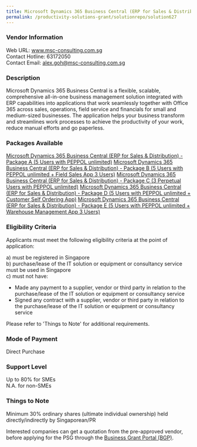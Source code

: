 ```yaml
---
title: Microsoft Dynamics 365 Business Central (ERP for Sales & Distribution)
permalink: /productivity-solutions-grant/solutionrepo/solution627
---
```


### Vendor Information
Web URL: www.msc-consulting.com.sg <br>Contact Hotline: 63172050 <br>Contact Email: alex.goh@msc-consulting.com.sg <br>

### Description

Microsoft Dynamics 365 Business Central is a flexible, scalable, comprehensive all-in-one business management solution integrated with ERP capabilities into applications that work seamlessly together with Office 365 across sales, operations, field service and financials for small and medium-sized businesses. The application helps your business transform and streamlines work processes to achieve the productivity of your work, reduce manual efforts and go paperless.

### Packages Available

<a href='https://www.gobusiness.gov.sg/images/psg/DesensitisedMSCConsultingAnnex3CRwef1July2021_Part_1.pdf' target='_blank'>Microsoft Dynamics 365 Business Central (ERP for Sales & Distribution) - Package A (5 Users with PEPPOL unlimited)</a>
<a href='https://www.gobusiness.gov.sg/images/psg/DesensitisedMSCConsultingAnnex3CRwef1July2021_Part_2.pdf' target='_blank'>Microsoft Dynamics 365 Business Central (ERP for Sales & Distribution) - Package B (5 Users with PEPPOL unlimited + Field Sales App 3 Users)</a>
<a href='https://www.gobusiness.gov.sg/images/psg/DesensitisedMSCConsultingAnnex3CRwef1July2021_Part_3.pdf' target='_blank'>Microsoft Dynamics 365 Business Central (ERP for Sales & Distribution) - Package C (3 Perpetual Users with PEPPOL unlimited)</a>
<a href='https://www.gobusiness.gov.sg/images/psg/DesensitisedMSCConsultingAnnex3CRwef1July2021_Part_4.pdf' target='_blank'>Microsoft Dynamics 365 Business Central (ERP for Sales & Distribution) - Package D (5 Users with PEPPOL unlimited + Customer Self Ordering App)</a>
<a href='https://www.gobusiness.gov.sg/images/psg/DesensitisedMSCConsultingAnnex3CRwef1July2021_Part_5.pdf' target='_blank'>Microsoft Dynamics 365 Business Central (ERP for Sales & Distribution) - Package E (5 Users with PEPPOL unlimited + Warehouse Management App 3 Users)</a>

### Eligibility Criteria

Applicants must meet the following eligibility criteria at the point of application:

a) must be registered in Singapore <br>
b) purchase/lease of the IT solution or equipment or consultancy service must be used in Singapore <br>
c) must not have:
- Made any payment to a supplier, vendor or third party in relation to the purchase/lease of the IT solution or equipment or consultancy service
- Signed any contract with a supplier, vendor or third party in relation to the purchase/lease of the IT solution or equipment or consultancy service

Please refer to 'Things to Note' for additional requirements.

### Mode of Payment
Direct Purchase

### Support Level
Up to 80% for SMEs <br>
N.A. for non-SMEs

### Things to Note
Minimum 30% ordinary shares (ultimate individual ownership) held directly/indirectly by Singaporean/PR

Interested companies can get a quotation from the pre-approved vendor, before applying for the PSG through the <a target='_blank' href='https://www.businessgrants.gov.sg/'>Business Grant Portal (BGP)</a>.
